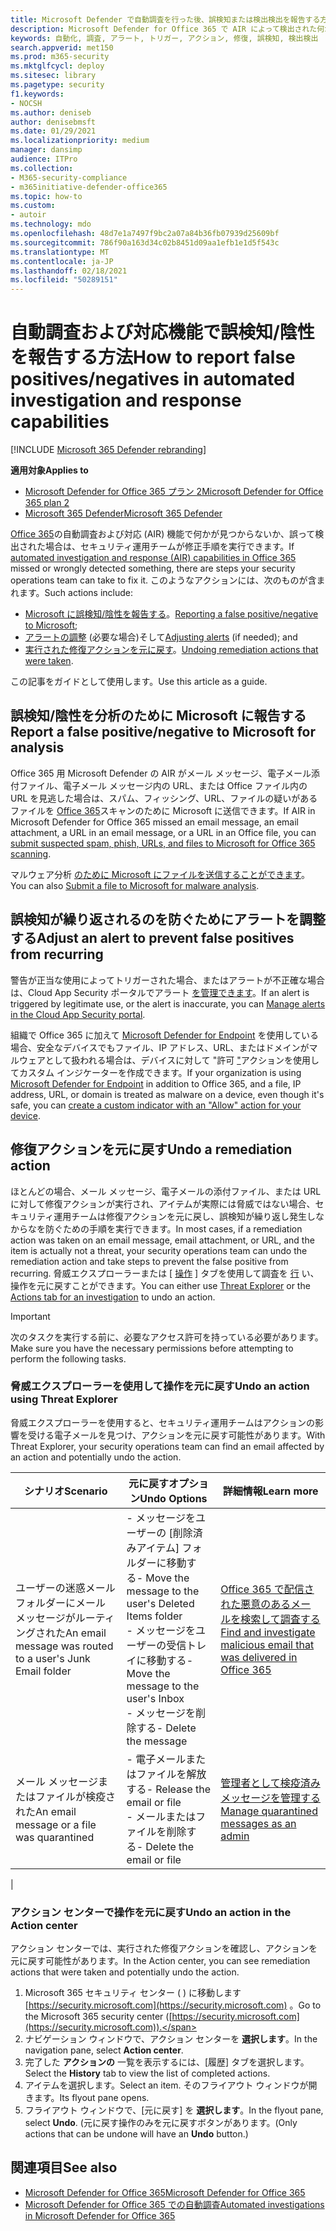 ```yaml
---
title: Microsoft Defender で自動調査を行った後、誤検知または検出検出を報告する方法 (Office 365)
description: Microsoft Defender for Office 365 で AIR によって検出された何かが見つからないか、誤って検出されましたか? 分析のために誤検知または検出検出を Microsoft に送信する方法について説明します。
keywords: 自動化, 調査, アラート, トリガー, アクション, 修復, 誤検知, 検出検出
search.appverid: met150
ms.prod: m365-security
ms.mktglfcycl: deploy
ms.sitesec: library
ms.pagetype: security
f1.keywords:
- NOCSH
ms.author: deniseb
author: denisebmsft
ms.date: 01/29/2021
ms.localizationpriority: medium
manager: dansimp
audience: ITPro
ms.collection:
- M365-security-compliance
- m365initiative-defender-office365
ms.topic: how-to
ms.custom:
- autoir
ms.technology: mdo
ms.openlocfilehash: 48d7e1a7497f9bc2a07a84b36fb07939d25609bf
ms.sourcegitcommit: 786f90a163d34c02b8451d09aa1efb1e1d5f543c
ms.translationtype: MT
ms.contentlocale: ja-JP
ms.lasthandoff: 02/18/2021
ms.locfileid: "50289151"
---
```

# <a name="how-to-report-false-positivesnegatives-in-automated-investigation-and-response-capabilities"></a><span data-ttu-id="a3eb0-105">自動調査および対応機能で誤検知/陰性を報告する方法</span><span class="sxs-lookup"><span data-stu-id="a3eb0-105">How to report false positives/negatives in automated investigation and response capabilities</span></span>

[!INCLUDE [Microsoft 365 Defender rebranding](../includes/microsoft-defender-for-office.md)]

<span data-ttu-id="a3eb0-106">**適用対象**</span><span class="sxs-lookup"><span data-stu-id="a3eb0-106">**Applies to**</span></span>
- [<span data-ttu-id="a3eb0-107">Microsoft Defender for Office 365 プラン 2</span><span class="sxs-lookup"><span data-stu-id="a3eb0-107">Microsoft Defender for Office 365 plan 2</span></span>](office-365-atp.md)
- [<span data-ttu-id="a3eb0-108">Microsoft 365 Defender</span><span class="sxs-lookup"><span data-stu-id="a3eb0-108">Microsoft 365 Defender</span></span>](../mtp/microsoft-threat-protection.md)

<span data-ttu-id="a3eb0-109">[Office 365](automated-investigation-response-office.md)の自動調査および対応 (AIR) 機能で何かが見つからないか、誤って検出された場合は、セキュリティ運用チームが修正手順を実行できます。</span><span class="sxs-lookup"><span data-stu-id="a3eb0-109">If [automated investigation and response (AIR) capabilities in Office 365](automated-investigation-response-office.md) missed or wrongly detected something, there are steps your security operations team can take to fix it.</span></span> <span data-ttu-id="a3eb0-110">このようなアクションには、次のものが含まれます。</span><span class="sxs-lookup"><span data-stu-id="a3eb0-110">Such actions include:</span></span>

- <span data-ttu-id="a3eb0-111">[Microsoft に誤検知/陰性を報告する](#report-a-false-positivenegative-to-microsoft-for-analysis)。</span><span class="sxs-lookup"><span data-stu-id="a3eb0-111">[Reporting a false positive/negative to Microsoft](#report-a-false-positivenegative-to-microsoft-for-analysis);</span></span>
- <span data-ttu-id="a3eb0-112">[アラートの調整](#adjust-an-alert-to-prevent-false-positives-from-recurring) (必要な場合)そして</span><span class="sxs-lookup"><span data-stu-id="a3eb0-112">[Adjusting alerts](#adjust-an-alert-to-prevent-false-positives-from-recurring) (if needed); and</span></span>
- <span data-ttu-id="a3eb0-113">[実行された修復アクションを元に戻す](#undo-a-remediation-action)。</span><span class="sxs-lookup"><span data-stu-id="a3eb0-113">[Undoing remediation actions that were taken](#undo-a-remediation-action).</span></span>

<span data-ttu-id="a3eb0-114">この記事をガイドとして使用します。</span><span class="sxs-lookup"><span data-stu-id="a3eb0-114">Use this article as a guide.</span></span>

## <a name="report-a-false-positivenegative-to-microsoft-for-analysis"></a><span data-ttu-id="a3eb0-115">誤検知/陰性を分析のために Microsoft に報告する</span><span class="sxs-lookup"><span data-stu-id="a3eb0-115">Report a false positive/negative to Microsoft for analysis</span></span>

<span data-ttu-id="a3eb0-116">Office 365 用 Microsoft Defender の AIR がメール メッセージ、電子メール添付ファイル、電子メール メッセージ内の URL、または Office ファイル内の URL を見逃した場合は、スパム、フィッシング、URL、ファイルの疑いがあるファイルを [Office 365](admin-submission.md)スキャンのために Microsoft に送信できます。</span><span class="sxs-lookup"><span data-stu-id="a3eb0-116">If AIR in Microsoft Defender for Office 365 missed an email message, an email attachment, a URL in an email message, or a URL in an Office file, you can [submit suspected spam, phish, URLs, and files to Microsoft for Office 365 scanning](admin-submission.md).</span></span>

<span data-ttu-id="a3eb0-117">マルウェア分析 [のために Microsoft にファイルを送信することができます](https://www.microsoft.com/wdsi/filesubmission)。</span><span class="sxs-lookup"><span data-stu-id="a3eb0-117">You can also [Submit a file to Microsoft for malware analysis](https://www.microsoft.com/wdsi/filesubmission).</span></span>

## <a name="adjust-an-alert-to-prevent-false-positives-from-recurring"></a><span data-ttu-id="a3eb0-118">誤検知が繰り返されるのを防ぐためにアラートを調整する</span><span class="sxs-lookup"><span data-stu-id="a3eb0-118">Adjust an alert to prevent false positives from recurring</span></span>

<span data-ttu-id="a3eb0-119">警告が正当な使用によってトリガーされた場合、またはアラートが不正確な場合は、Cloud App Security ポータルでアラート [を管理できます](https://docs.microsoft.com/cloud-app-security/managing-alerts)。</span><span class="sxs-lookup"><span data-stu-id="a3eb0-119">If an alert is triggered by legitimate use, or the alert is inaccurate, you can [Manage alerts in the Cloud App Security portal](https://docs.microsoft.com/cloud-app-security/managing-alerts).</span></span>

<span data-ttu-id="a3eb0-120">組織で Office 365 に加えて [Microsoft Defender for Endpoint](https://docs.microsoft.com/windows/security/threat-protection) を使用している場合、安全なデバイスでもファイル、IP アドレス、URL、またはドメインがマルウェアとして扱われる場合は、デバイスに対して "許可 ["](https://docs.microsoft.com/windows/security/threat-protection/microsoft-defender-atp/manage-indicators)アクションを使用してカスタム インジケーターを作成できます。</span><span class="sxs-lookup"><span data-stu-id="a3eb0-120">If your organization is using [Microsoft Defender for Endpoint](https://docs.microsoft.com/windows/security/threat-protection) in addition to Office 365, and a file, IP address, URL, or domain is treated as malware on a device, even though it's safe, you can [create a custom indicator with an "Allow" action for your device](https://docs.microsoft.com/windows/security/threat-protection/microsoft-defender-atp/manage-indicators).</span></span>

## <a name="undo-a-remediation-action"></a><span data-ttu-id="a3eb0-121">修復アクションを元に戻す</span><span class="sxs-lookup"><span data-stu-id="a3eb0-121">Undo a remediation action</span></span>

<span data-ttu-id="a3eb0-122">ほとんどの場合、メール メッセージ、電子メールの添付ファイル、または URL に対して修復アクションが実行され、アイテムが実際には脅威ではない場合、セキュリティ運用チームは修復アクションを元に戻し、誤検知が繰り返し発生しなからなを防ぐための手順を実行できます。</span><span class="sxs-lookup"><span data-stu-id="a3eb0-122">In most cases, if a remediation action was taken on an email message, email attachment, or URL, and the item is actually not a threat, your security operations team can undo the remediation action and take steps to prevent the false positive from recurring.</span></span> <span data-ttu-id="a3eb0-123">脅威エクスプローラーまたは [ [操作](#undo-an-action-using-threat-explorer) ] タブを使用して調査を [行](#undo-an-action-in-the-action-center) い、操作を元に戻すことができます。</span><span class="sxs-lookup"><span data-stu-id="a3eb0-123">You can either use [Threat Explorer](#undo-an-action-using-threat-explorer) or the [Actions tab for an investigation](#undo-an-action-in-the-action-center) to undo an action.</span></span>

> [!IMPORTANT]
> <span data-ttu-id="a3eb0-124">次のタスクを実行する前に、必要なアクセス許可を持っている必要があります。</span><span class="sxs-lookup"><span data-stu-id="a3eb0-124">Make sure you have the necessary permissions before attempting to perform the following tasks.</span></span>

### <a name="undo-an-action-using-threat-explorer"></a><span data-ttu-id="a3eb0-125">脅威エクスプローラーを使用して操作を元に戻す</span><span class="sxs-lookup"><span data-stu-id="a3eb0-125">Undo an action using Threat Explorer</span></span>

<span data-ttu-id="a3eb0-126">脅威エクスプローラーを使用すると、セキュリティ運用チームはアクションの影響を受ける電子メールを見つけ、アクションを元に戻す可能性があります。</span><span class="sxs-lookup"><span data-stu-id="a3eb0-126">With Threat Explorer, your security operations team can find an email affected by an action and potentially undo the action.</span></span>

|<span data-ttu-id="a3eb0-127">シナリオ</span><span class="sxs-lookup"><span data-stu-id="a3eb0-127">Scenario</span></span>|<span data-ttu-id="a3eb0-128">元に戻すオプション</span><span class="sxs-lookup"><span data-stu-id="a3eb0-128">Undo Options</span></span>|<span data-ttu-id="a3eb0-129">詳細情報</span><span class="sxs-lookup"><span data-stu-id="a3eb0-129">Learn more</span></span>|
|---|---|---|
|<span data-ttu-id="a3eb0-130">ユーザーの迷惑メール フォルダーにメール メッセージがルーティングされた</span><span class="sxs-lookup"><span data-stu-id="a3eb0-130">An email message was routed to a user's Junk Email folder</span></span>|<span data-ttu-id="a3eb0-131">- メッセージをユーザーの [削除済みアイテム] フォルダーに移動する</span><span class="sxs-lookup"><span data-stu-id="a3eb0-131">- Move the message to the user's Deleted Items folder</span></span><br/><span data-ttu-id="a3eb0-132">- メッセージをユーザーの受信トレイに移動する</span><span class="sxs-lookup"><span data-stu-id="a3eb0-132">- Move the message to the user's Inbox</span></span><br/><span data-ttu-id="a3eb0-133">- メッセージを削除する</span><span class="sxs-lookup"><span data-stu-id="a3eb0-133">- Delete the message</span></span>|[<span data-ttu-id="a3eb0-134">Office 365 で配信された悪意のあるメールを検索して調査する</span><span class="sxs-lookup"><span data-stu-id="a3eb0-134">Find and investigate malicious email that was delivered in Office 365</span></span>](investigate-malicious-email-that-was-delivered.md)|
|<span data-ttu-id="a3eb0-135">メール メッセージまたはファイルが検疫された</span><span class="sxs-lookup"><span data-stu-id="a3eb0-135">An email message or a file was quarantined</span></span>|<span data-ttu-id="a3eb0-136">- 電子メールまたはファイルを解放する</span><span class="sxs-lookup"><span data-stu-id="a3eb0-136">- Release the email or file</span></span><br/><span data-ttu-id="a3eb0-137">- メールまたはファイルを削除する</span><span class="sxs-lookup"><span data-stu-id="a3eb0-137">- Delete the email or file</span></span>|[<span data-ttu-id="a3eb0-138">管理者として検疫済みメッセージを管理する</span><span class="sxs-lookup"><span data-stu-id="a3eb0-138">Manage quarantined messages as an admin</span></span>](manage-quarantined-messages-and-files.md)|
|

### <a name="undo-an-action-in-the-action-center"></a><span data-ttu-id="a3eb0-139">アクション センターで操作を元に戻す</span><span class="sxs-lookup"><span data-stu-id="a3eb0-139">Undo an action in the Action center</span></span>

<span data-ttu-id="a3eb0-140">アクション センターでは、実行された修復アクションを確認し、アクションを元に戻す可能性があります。</span><span class="sxs-lookup"><span data-stu-id="a3eb0-140">In the Action center, you can see remediation actions that were taken and potentially undo the action.</span></span>

1. <span data-ttu-id="a3eb0-141">Microsoft 365 セキュリティ センター ( ) に移動します [https://security.microsoft.com](https://security.microsoft.com) 。</span><span class="sxs-lookup"><span data-stu-id="a3eb0-141">Go to the Microsoft 365 security center ([https://security.microsoft.com](https://security.microsoft.com)).</span></span>
2. <span data-ttu-id="a3eb0-142">ナビゲーション ウィンドウで、アクション センターを **選択します**。</span><span class="sxs-lookup"><span data-stu-id="a3eb0-142">In the navigation pane, select **Action center**.</span></span> 
3. <span data-ttu-id="a3eb0-143">完了した **アクションの** 一覧を表示するには、[履歴] タブを選択します。</span><span class="sxs-lookup"><span data-stu-id="a3eb0-143">Select the **History** tab to view the list of completed actions.</span></span>
4. <span data-ttu-id="a3eb0-144">アイテムを選択します。</span><span class="sxs-lookup"><span data-stu-id="a3eb0-144">Select an item.</span></span> <span data-ttu-id="a3eb0-145">そのフライアウト ウィンドウが開きます。</span><span class="sxs-lookup"><span data-stu-id="a3eb0-145">Its flyout pane opens.</span></span> 
5. <span data-ttu-id="a3eb0-146">フライアウト ウィンドウで、[元に戻す] を **選択します**。</span><span class="sxs-lookup"><span data-stu-id="a3eb0-146">In the flyout pane, select **Undo**.</span></span> <span data-ttu-id="a3eb0-147">(元に戻す操作のみを元に戻すボタンがあります。</span><span class="sxs-lookup"><span data-stu-id="a3eb0-147">(Only actions that can be undone will have an **Undo** button.)</span></span>

## <a name="see-also"></a><span data-ttu-id="a3eb0-148">関連項目</span><span class="sxs-lookup"><span data-stu-id="a3eb0-148">See also</span></span>

- [<span data-ttu-id="a3eb0-149">Microsoft Defender for Office 365</span><span class="sxs-lookup"><span data-stu-id="a3eb0-149">Microsoft Defender for Office 365</span></span>](office-365-atp.md)
- [<span data-ttu-id="a3eb0-150">Microsoft Defender for Office 365 での自動調査</span><span class="sxs-lookup"><span data-stu-id="a3eb0-150">Automated investigations in Microsoft Defender for Office 365</span></span>](office-365-air.md)
